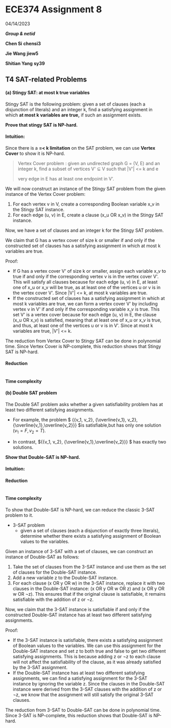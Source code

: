 # ECE374 Assignment 8

04/14/2023

***Group & netid***

**Chen Si**  	**chensi3**

**Jie Wang** 		**jiew5**

**Shitian Yang** 	**sy39**

## T4 SAT-related Problems

#### (a) Stingy SAT: at most k true variables

Stingy SAT is the following problem: given a set of clauses (each a disjunction of literals) and an integer k, find a satisfying assignment in which **at most k variables are true,** if such an assignment exists. 

**Prove that stingy SAT is NP-hard.**

#### Intuition:

Since there is a **=< k limitation** on the SAT problem, we can use **Vertex Cover** to show it is NP-hard.

> Vertex Cover problem : given an undirected graph G = (V, E) and an integer k, find a subset of vertices V' ⊆ V such that |V'| <= k and e
>
> very edge in E has at least one endpoint in V'.

We will now construct an instance of the Stingy SAT problem from the given instance of the Vertex Cover problem:

1. For each vertex v in V, create a corresponding Boolean variable x_v in the Stingy SAT instance.
2. For each edge (u, v) in E, create a clause (x_u OR x_v) in the Stingy SAT instance.

Now, we have a set of clauses and an integer k for the Stingy SAT problem.

We claim that G has a vertex cover of size k or smaller if and only if the constructed set of clauses has a satisfying assignment in which at most k variables are true.

Proof:

- If G has a vertex cover V' of size k or smaller, assign each variable x_v to true if and only if the corresponding vertex v is in the vertex cover V'. This will satisfy all clauses because for each edge (u, v) in E, at least one of x_u or x_v will be true, as at least one of the vertices u or v is in the vertex cover V'. Since |V'| <= k, at most k variables are true.
- If the constructed set of clauses has a satisfying assignment in which at most k variables are true, we can form a vertex cover V' by including vertex v in V' if and only if the corresponding variable x_v is true. This set V' is a vertex cover because for each edge (u, v) in E, the clause (x_u OR x_v) is satisfied, meaning that at least one of x_u or x_v is true, and thus, at least one of the vertices u or v is in V'. Since at most k variables are true, |V'| <= k.

The reduction from Vertex Cover to Stingy SAT can be done in polynomial time. Since Vertex Cover is NP-complete, this reduction shows that Stingy SAT is NP-hard.

#### Reduction

```python

```

#### Time complexity



#### (b) Double SAT problem

The Double SAT problem asks whether a given satisfiability problem has at least two different satisfying assignments. 

- For example, the problem $ \{\{v_1, v_2\}, \{\overline{v_1}, v_2\}, \{\overline{v_1},\overline{v_2}\}\} $is satisfiable,but has only one solution $(v_1 =F,v_2 =T)$. 

- In contrast, $\{\{v_1, v_2\}, \{\overline{v_1},\overline{v_2}\}\} $ has exactly two solutions. 

**Show that Double-SAT is NP-hard.**

#### Intuition:



#### Reduction

```python

```

#### Time complexity

To show that Double-SAT is NP-hard, we can reduce the classic 3-SAT problem to it. 

- 3-SAT problem
  -  given a set of clauses (each a disjunction of exactly three literals), determine whether there exists a satisfying assignment of Boolean values to the variables.

Given an instance of 3-SAT with a set of clauses, we can construct an instance of Double-SAT as follows:

1. Take the set of clauses from the 3-SAT instance and use them as the set of clauses for the Double-SAT instance.
2. Add a new variable z to the Double-SAT instance.
3. For each clause (x OR y OR w) in the 3-SAT instance, replace it with two clauses in the Double-SAT instance: (x OR y OR w OR z) and (x OR y OR w OR ¬z). This ensures that if the original clause is satisfiable, it remains satisfiable with the addition of z or ¬z.

Now, we claim that the 3-SAT instance is satisfiable if and only if the constructed Double-SAT instance has at least two different satisfying assignments.

Proof:

- If the 3-SAT instance is satisfiable, there exists a satisfying assignment of Boolean values to the variables. We can use this assignment for the Double-SAT instance and set z to both true and false to get two different satisfying assignments. This is because adding z or ¬z to each clause will not affect the satisfiability of the clause, as it was already satisfied by the 3-SAT assignment.
- If the Double-SAT instance has at least two different satisfying assignments, we can find a satisfying assignment for the 3-SAT instance by ignoring the variable z. Since the clauses in the Double-SAT instance were derived from the 3-SAT clauses with the addition of z or ¬z, we know that the assignment will still satisfy the original 3-SAT clauses.

The reduction from 3-SAT to Double-SAT can be done in polynomial time. Since 3-SAT is NP-complete, this reduction shows that Double-SAT is NP-hard.